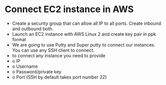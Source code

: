 # Connect EC2 instance in AWS #
* Create a security group that can allow all IP to all ports. Create inbound and outbound both.
* Launch an EC2 instance with AWS Linux 2 and create key pair in ppk format
* We are going to use Putty and Super putty to connect our instances. You can use any SSH client to connect.
* to connect any instance you need to provide
* o	IP
* o	Username
* o	Password/private key
* o	Port (SSH by default takes port number 22)






